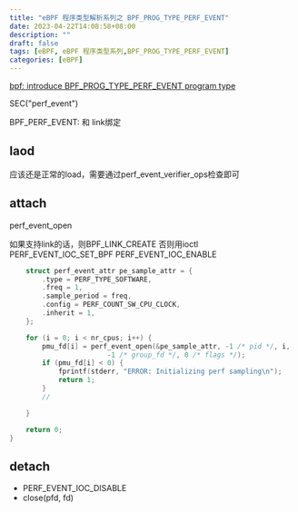 ```yaml
---
title: "eBPF 程序类型解析系列之 BPF_PROG_TYPE_PERF_EVENT"
date: 2023-04-22T14:08:58+08:00 
description: ""
draft: false
tags: [eBPF, eBPF 程序类型系列,BPF_PROG_TYPE_PERF_EVENT]
categories: [eBPF]
---
```




[bpf: introduce BPF_PROG_TYPE_PERF_EVENT program type](https://lore.kernel.org/lkml/1472680243-1326608-3-git-send-email-ast@fb.com/)




SEC("perf_event")


BPF_PERF_EVENT: 和 link绑定

## laod

应该还是正常的load，需要通过perf_event_verifier_ops检查即可

## attach


perf_event_open

如果支持link的话，则BPF_LINK_CREATE
否则用ioctl PERF_EVENT_IOC_SET_BPF PERF_EVENT_IOC_ENABLE

```c
	struct perf_event_attr pe_sample_attr = {
		.type = PERF_TYPE_SOFTWARE,
		.freq = 1,
		.sample_period = freq,
		.config = PERF_COUNT_SW_CPU_CLOCK,
		.inherit = 1,
	};

	for (i = 0; i < nr_cpus; i++) {
		pmu_fd[i] = perf_event_open(&pe_sample_attr, -1 /* pid */, i,
					    -1 /* group_fd */, 0 /* flags */);
		if (pmu_fd[i] < 0) {
			fprintf(stderr, "ERROR: Initializing perf sampling\n");
			return 1;
		}
		// 

	}

	return 0;
}

```


## detach

- PERF_EVENT_IOC_DISABLE
- close(pfd, fd)